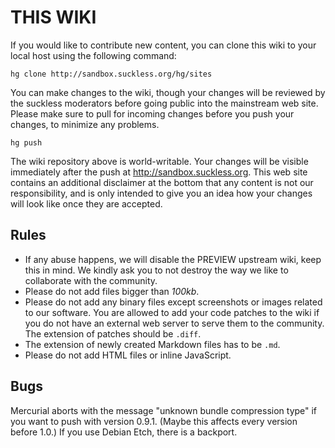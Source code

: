 THIS WIKI
=========
If you would like to contribute new content, you can clone this wiki to your
local host using the following command:

	hg clone http://sandbox.suckless.org/hg/sites

You can make changes to the wiki, though your changes will be reviewed by the
suckless moderators before going public into the mainstream web site. Please
make sure to pull for incoming changes before you push your changes, to
minimize any problems.

	hg push

The wiki repository above is world-writable. Your changes will be visible
immediately after the push at <http://sandbox.suckless.org>.  This web site
contains an additional disclaimer at the bottom that any content is not our
responsibility, and is only intended to give you an idea how your changes will
look like once they are accepted. 

Rules
-----
* If any abuse happens, we will disable the PREVIEW upstream wiki, keep this
  in mind. We kindly ask you to not destroy the way we like to collaborate
  with the community.
* Please do not add files bigger than *100kb*.
* Please do not add any binary files except screenshots or images related to our software.
  You are allowed to add your code patches to the wiki if you do not have an
  external web server to serve them to the community. The extension of patches
  should be `.diff`.
* The extension of newly created Markdown files has to be `.md`.
* Please do not add HTML files or inline JavaScript.

Bugs
----
Mercurial aborts with the message "unknown bundle compression type" if you want
to push with version 0.9.1. (Maybe this affects every version before 1.0.)
If you use Debian Etch, there is a backport.
